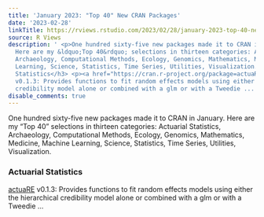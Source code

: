 ```yaml
---
title: 'January 2023: "Top 40" New CRAN Packages'
date: '2023-02-28'
linkTitle: https://rviews.rstudio.com/2023/02/28/january-2023-top-40-new-cran-packages/
source: R Views
description: ' <p>One hundred sixty-five new packages made it to CRAN in January.
  Here are my &ldquo;Top 40&rdquo; selections in thirteen categories: Actuarial Statistics,
  Archaeology, Computational Methods, Ecology, Genomics, Mathematics, Medicine, Machine
  Learning, Science, Statistics, Time Series, Utilities, Visualization.</p> <h3 id="actuarial-statistics">Actuarial
  Statistics</h3> <p><a href="https://cran.r-project.org/package=actuaRE">actuaRE</a>
  v0.1.3: Provides functions to fit random effects models using either the hierarchical
  credibility model alone or combined with a glm or with a Tweedie ...'
disable_comments: true
---
```

 <p>One hundred sixty-five new packages made it to CRAN in January. Here are my &ldquo;Top 40&rdquo; selections in thirteen categories: Actuarial Statistics, Archaeology, Computational Methods, Ecology, Genomics, Mathematics, Medicine, Machine Learning, Science, Statistics, Time Series, Utilities, Visualization.</p> <h3 id="actuarial-statistics">Actuarial Statistics</h3> <p><a href="https://cran.r-project.org/package=actuaRE">actuaRE</a> v0.1.3: Provides functions to fit random effects models using either the hierarchical credibility model alone or combined with a glm or with a Tweedie ...